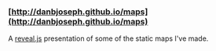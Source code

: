 ### [http://danbjoseph.github.io/maps](http://danbjoseph.github.io/maps)

A [reveal.js](http://lab.hakim.se/reveal-js/#/) presentation of some of the static maps I've made.